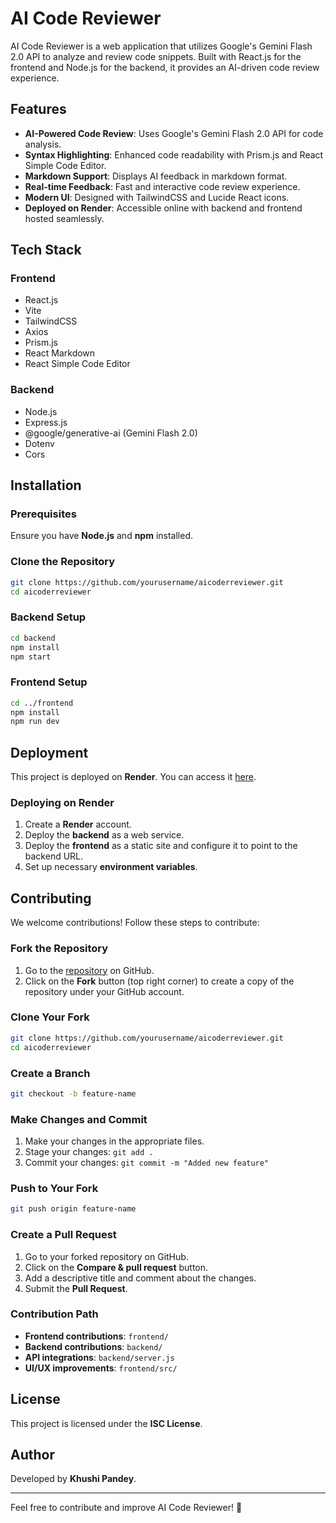 # AI Code Reviewer

AI Code Reviewer is a web application that utilizes Google's Gemini Flash 2.0 API to analyze and review code snippets. Built with React.js for the frontend and Node.js for the backend, it provides an AI-driven code review experience.

## Features

- **AI-Powered Code Review**: Uses Google's Gemini Flash 2.0 API for code analysis.
- **Syntax Highlighting**: Enhanced code readability with Prism.js and React Simple Code Editor.
- **Markdown Support**: Displays AI feedback in markdown format.
- **Real-time Feedback**: Fast and interactive code review experience.
- **Modern UI**: Designed with TailwindCSS and Lucide React icons.
- **Deployed on Render**: Accessible online with backend and frontend hosted seamlessly.

## Tech Stack

### Frontend
- React.js
- Vite
- TailwindCSS
- Axios
- Prism.js
- React Markdown
- React Simple Code Editor

### Backend
- Node.js
- Express.js
- @google/generative-ai (Gemini Flash 2.0)
- Dotenv
- Cors

## Installation

### Prerequisites
Ensure you have **Node.js** and **npm** installed.

### Clone the Repository
```sh
git clone https://github.com/yourusername/aicoderreviewer.git
cd aicoderreviewer
```

### Backend Setup
```sh
cd backend
npm install
npm start
```

### Frontend Setup
```sh
cd ../frontend
npm install
npm run dev
```

## Deployment
This project is deployed on **Render**. You can access it [here](https://your-app-url.onrender.com).

### Deploying on Render
1. Create a **Render** account.
2. Deploy the **backend** as a web service.
3. Deploy the **frontend** as a static site and configure it to point to the backend URL.
4. Set up necessary **environment variables**.

## Contributing
We welcome contributions! Follow these steps to contribute:

### Fork the Repository
1. Go to the [repository](https://github.com/yourusername/aicoderreviewer) on GitHub.
2. Click on the **Fork** button (top right corner) to create a copy of the repository under your GitHub account.

### Clone Your Fork
```sh
git clone https://github.com/yourusername/aicoderreviewer.git
cd aicoderreviewer
```

### Create a Branch
```sh
git checkout -b feature-name
```

### Make Changes and Commit
1. Make your changes in the appropriate files.
2. Stage your changes: `git add .`
3. Commit your changes: `git commit -m "Added new feature"`

### Push to Your Fork
```sh
git push origin feature-name
```

### Create a Pull Request
1. Go to your forked repository on GitHub.
2. Click on the **Compare & pull request** button.
3. Add a descriptive title and comment about the changes.
4. Submit the **Pull Request**.

### Contribution Path
- **Frontend contributions**: `frontend/`
- **Backend contributions**: `backend/`
- **API integrations**: `backend/server.js`
- **UI/UX improvements**: `frontend/src/`

## License
This project is licensed under the **ISC License**.

## Author
Developed by **Khushi Pandey**.

---
Feel free to contribute and improve AI Code Reviewer! 🚀

